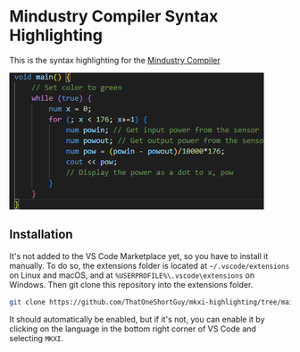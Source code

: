 # Mindustry Compiler Syntax Highlighting

This is the syntax highlighting for the [Mindustry Compiler](https://github.com/ThatOneShortGuy/MindustryCompiler.git)

![Syntax Highlighting](imgs/syntaxhighlighting.png)

## Installation

It's not added to the VS Code Marketplace yet, so you have to install it manually. To do so, the extensions folder is located at `~/.vscode/extensions` on Linux and macOS, and at `%USERPROFILE%\.vscode\extensions` on Windows.
Then git clone this repository into the extensions folder.

```bash
git clone https://github.com/ThatOneShortGuy/mkxi-highlighting/tree/main
```

It should automatically be enabled, but if it's not, you can enable it by clicking on the language in the bottom right corner of VS Code and selecting `MKXI`.